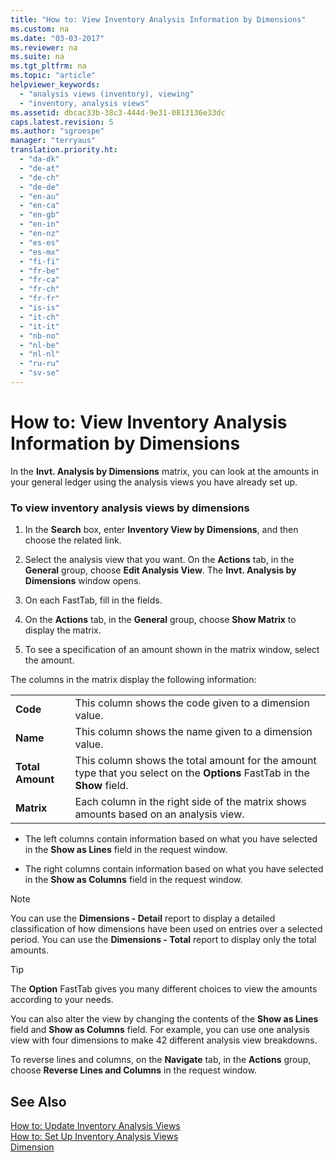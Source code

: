 ```yaml
---
title: "How to: View Inventory Analysis Information by Dimensions"
ms.custom: na
ms.date: "03-03-2017"
ms.reviewer: na
ms.suite: na
ms.tgt_pltfrm: na
ms.topic: "article"
helpviewer_keywords: 
  - "analysis views (inventory), viewing"
  - "inventory, analysis views"
ms.assetid: dbcac33b-38c3-444d-9e31-0813136e33dc
caps.latest.revision: 5
ms.author: "sgroespe"
manager: "terryaus"
translation.priority.ht: 
  - "da-dk"
  - "de-at"
  - "de-ch"
  - "de-de"
  - "en-au"
  - "en-ca"
  - "en-gb"
  - "en-in"
  - "en-nz"
  - "es-es"
  - "es-mx"
  - "fi-fi"
  - "fr-be"
  - "fr-ca"
  - "fr-ch"
  - "fr-fr"
  - "is-is"
  - "it-ch"
  - "it-it"
  - "nb-no"
  - "nl-be"
  - "nl-nl"
  - "ru-ru"
  - "sv-se"
---
```

# How to: View Inventory Analysis Information by Dimensions
In the **Invt. Analysis by Dimensions** matrix, you can look at the amounts in your general ledger using the analysis views you have already set up.  
  
### To view inventory analysis views by dimensions  
  
1.  In the **Search** box, enter **Inventory View by Dimensions**, and then choose the related link.  
  
2.  Select the analysis view that you want. On the **Actions** tab, in the **General** group, choose **Edit Analysis View**. The **Invt. Analysis by Dimensions** window opens.  
  
3.  On each FastTab, fill in the fields.  
  
4.  On the **Actions** tab, in the **General** group, choose **Show Matrix** to display the matrix.  
  
5.  To see a specification of an amount shown in the matrix window, select the amount.  
  
 The columns in the matrix display the following information:  
  
|||  
|-|-|  
|**Code**|This column shows the code given to a dimension value.|  
|**Name**|This column shows the name given to a dimension value.|  
|**Total Amount**|This column shows the total amount for the amount type that you select on the **Options** FastTab in the **Show** field.|  
|**Matrix**|Each column in the right side of the matrix shows amounts based on an analysis view.|  
  
-   The left columns contain information based on what you have selected in the **Show as Lines** field in the request window.  
  
-   The right columns contain information based on what you have selected in the **Show as Columns** field in the request window.  
  
> [!NOTE]  
>  You can use the **Dimensions \- Detail** report to display a detailed classification of how dimensions have been used on entries over a selected period. You can use the **Dimensions \- Total** report to display only the total amounts.  
  
> [!TIP]  
>  The **Option** FastTab gives you many different choices to view the amounts according to your needs.  
  
 You can also alter the view by changing the contents of the **Show as Lines** field and **Show as Columns** field. For example, you can use one analysis view with four dimensions to make 42 different analysis view breakdowns.  
  
 To reverse lines and columns, on the **Navigate** tab, in the **Actions** group, choose **Reverse Lines and Columns** in the request window.  
  
## See Also  
 [How to: Update Inventory Analysis Views](../BusinessIntelligence/how-to-update-inventory-analysis-views.md)   
 [How to: Set Up Inventory Analysis Views](../BusinessIntelligence/how-to-set-up-inventory-analysis-views.md)   
 [Dimension](assetId:///09a43eac-15fc-4036-9913-fe2b74a18bf3)